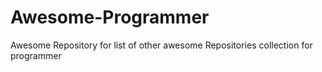 # Awesome-Programmer
Awesome Repository for list of other awesome Repositories collection for programmer
